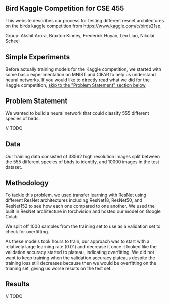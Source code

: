 ## Bird Kaggle Competition for CSE 455

This website describes our process for testing different resnet architectures on the birds kaggle competition from https://www.kaggle.com/c/birds21sp. 

Group: Akshit Arora, Braxton Kinney, Frederick Huyan, Leo Liao, Nikolai Scheel

## Simple Experiments

Before actually training models for the Kaggle competition, we started with some basic experimentation on MNIST and CIFAR to help us understand neural networks. If you would like to directly read what we did for the Kaggle competition, [skip to the "Problem Statement" section below](#Problem-Statement)

## Problem Statement

We wanted to build a neural network that could classify 555 different species of birds. 

// TODO

## Data

Our training data consisted of 38562 high resolution images split between the 555 different species of birds to identify, and 10000 images in the test dataset.  

## Methodology

To tackle this problem, we used transfer learning with ResNet using different ResNet architectures including ResNet18, ResNet50, and ResNet152 to see how each one compared to one another. We used the built in ResNet architecture in torchvision and hosted our model on Google Colab. 

We split off 1000 samples from the training set to use as a validation set to check for overfitting. 

As these models took hours to train, our approach was to start with a relatively large learning rate (0.01) and decrease it once it looked like the validation accuracy started to plateau, indicating overfitting. We did not want to keep training when the validation accuracy plateaus despite the training loss still decreases because then we would be overfitting on the trianing set, giving us worse results on the test set. 

## Results

// TODO
